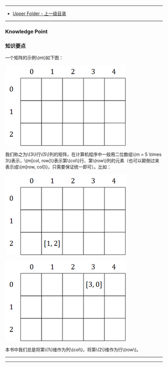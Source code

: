 --------
* [Upper Folder - 上一级目录](../)

--------

### Knowledge Point
### 知识要点
<div>
<p id="i">一个矩阵的示例\(m\)如下图： </p>
<p id="c"><img src="../res/KnowledgePoint1.png" /></p>
<p id="i">我们称之为\(3\)行\(5\)列的矩阵，在计算机程序中一般用二位数组\(m = 5 \times 3\)表示，\(m[col, row]\)表示第\(col\)行、第\(row\)列的元素（也可以颠倒过来表示成\(m[row, col]\)，只需要保证统一即可）。比如： </p>
<p id="c"><img src="../res/KnowledgePoint2.png" /></p>
<p id="c"><img src="../res/KnowledgePoint3.png" /></p>
<p id="i">本书中我们总是将第\(1\)维作为列\(col\)，将第\(2\)维作为行\(row\)。 </p>
</div>

--------
--------
